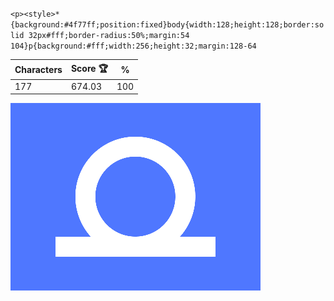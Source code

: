 `<p><style>*{background:#4f77ff;position:fixed}body{width:128;height:128;border:solid 32px#fff;border-radius:50%;margin:54 104}p{background:#fff;width:256;height:32;margin:128-64`

| Characters | Score 🏆 | %   |
| ---------- | -------- | --- |
| 177        | 674.03   | 100 |

![](/2025/Mar2025/15/20250315.png)

